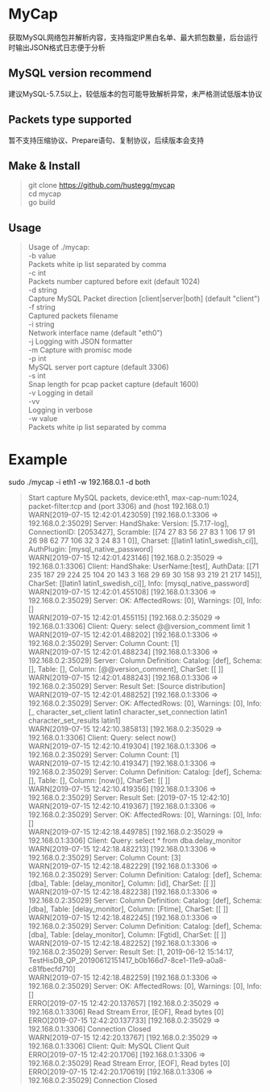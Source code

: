 # MyCap
获取MySQL网络包并解析内容，支持指定IP黑白名单、最大抓包数量，后台运行时输出JSON格式日志便于分析


## MySQL version recommend
建议MySQL-5.7.5以上，较低版本的包可能导致解析异常，未严格测试低版本协议


## Packets type supported
暂不支持压缩协议、Prepare语句、复制协议，后续版本会支持


## Make & Install
>git clone https://github.com/hustegg/mycap  
>cd mycap  
>go build  


## Usage

>Usage of ./mycap:  
>  -b value  
>        Packets white ip list separated by comma  
>  -c int  
>        Packets number captured before exit (default 1024)  
>  -d string  
>        Capture MySQL Packet direction [client|server|both] (default "client")  
>  -f string  
>        Captured packets filename  
>  -i string  
>        Network interface name (default "eth0")  
>  -j    Logging with JSON formatter  
>  -m    Capture with promisc mode  
>  -p int  
>        MySQL server port capture (default 3306)  
>  -s int  
>        Snap length for pcap packet capture (default 1600)  
>  -v    Logging in detail  
>  -vv  
>        Logging in verbose  
>  -w value  
>        Packets white ip list separated by comma  

# Example
sudo ./mycap -i eth1 -w 192.168.0.1 -d both
>Start capture MySQL packets, device:eth1, max-cap-num:1024, packet-filter:tcp and (port 3306) and (host 192.168.0.1)  
>WARN[2019-07-15 12:42:01.423059] [192.168.0.1:3306 => 192.168.0.2:35029] Server: HandShake: Version: [5.7.17-log], ConnectionID: [2053427], Scramble: [[74 27 83 56 27 83 1 106 17 91 26 98 62 77 106 32 3 24 83 1 0]], Charset: [[latin1 latin1_swedish_ci]], AuthPlugin: [mysql_native_password]  
>WARN[2019-07-15 12:42:01.423146] [192.168.0.2:35029 => 192.168.0.1:3306] Client: HandShake: UserName:[test], AuthData: [[71 235 187 29 224 25 104 20 143 3 168 29 69 30 158 93 219 21 217 145]], CharSet: [[latin1 latin1_swedish_ci]], Info: [mysql_native_password]  
>WARN[2019-07-15 12:42:01.455108] [192.168.0.1:3306 => 192.168.0.2:35029] Server: OK: AffectedRows: [0], Warnings: [0], Info: []  
>WARN[2019-07-15 12:42:01.455115] [192.168.0.2:35029 => 192.168.0.1:3306] Client: Query: select @@version_comment limit 1  
>WARN[2019-07-15 12:42:01.488202] [192.168.0.1:3306 => 192.168.0.2:35029] Server: Column Count: [1]  
>WARN[2019-07-15 12:42:01.488234] [192.168.0.1:3306 => 192.168.0.2:35029] Server: Column Definition: Catalog: [def], Schema: [], Table: [], Column:  [@@version_comment], CharSet: [[ ]]  
>WARN[2019-07-15 12:42:01.488243] [192.168.0.1:3306 => 192.168.0.2:35029] Server: Result Set: [Source distribution]  
>WARN[2019-07-15 12:42:01.488252] [192.168.0.1:3306 => 192.168.0.2:35029] Server: OK: AffectedRows: [0], Warnings: [0], Info: [_ character_set_client latin1 character_set_connection latin1 character_set_results latin1]  
>WARN[2019-07-15 12:42:10.385813] [192.168.0.2:35029 => 192.168.0.1:3306] Client: Query: select now()  
>WARN[2019-07-15 12:42:10.419304] [192.168.0.1:3306 => 192.168.0.2:35029] Server: Column Count: [1]  
>WARN[2019-07-15 12:42:10.419347] [192.168.0.1:3306 => 192.168.0.2:35029] Server: Column Definition: Catalog: [def], Schema: [], Table: [], Column: [now()], CharSet: [[ ]]  
>WARN[2019-07-15 12:42:10.419356] [192.168.0.1:3306 => 192.168.0.2:35029] Server: Result Set: [2019-07-15 12:42:10]  
>WARN[2019-07-15 12:42:10.419367] [192.168.0.1:3306 => 192.168.0.2:35029] Server: OK: AffectedRows: [0], Warnings: [0], Info: []  
>WARN[2019-07-15 12:42:18.449785] [192.168.0.2:35029 => 192.168.0.1:3306] Client: Query: select * from dba.delay_monitor  
>WARN[2019-07-15 12:42:18.482213] [192.168.0.1:3306 => 192.168.0.2:35029] Server: Column Count: [3]  
>WARN[2019-07-15 12:42:18.482229] [192.168.0.1:3306 => 192.168.0.2:35029] Server: Column Definition: Catalog: [def], Schema: [dba], Table: [delay_monitor], Column: [id], CharSet: [[ ]]  
>WARN[2019-07-15 12:42:18.482238] [192.168.0.1:3306 => 192.168.0.2:35029] Server: Column Definition: Catalog: [def], Schema: [dba], Table: [delay_monitor], Column: [Ftime], CharSet: [[ ]]  
>WARN[2019-07-15 12:42:18.482245] [192.168.0.1:3306 => 192.168.0.2:35029] Server: Column Definition: Catalog: [def], Schema: [dba], Table: [delay_monitor], Column: [Fgtid], CharSet: [[ ]]  
>WARN[2019-07-15 12:42:18.482252] [192.168.0.1:3306 => 192.168.0.2:35029] Server: Result Set: [1, 2019-06-12 15:14:17, TestHisDB_QP_20190612151417_b0b166d7-8ce1-11e9-a0a8-c81fbecfd710]  
>WARN[2019-07-15 12:42:18.482259] [192.168.0.1:3306 => 192.168.0.2:35029] Server: OK: AffectedRows: [0], Warnings: [0], Info: []  
>ERRO[2019-07-15 12:42:20.137657] [192.168.0.2:35029 => 192.168.0.1:3306] Read Stream Error, [EOF], Read bytes [0]  
>ERRO[2019-07-15 12:42:20.137733] [192.168.0.2:35029 => 192.168.0.1:3306] Connection Closed  
>WARN[2019-07-15 12:42:20.13767] [192.168.0.2:35029 => 192.168.0.1:3306] Client: Quit: MySQL Client Quit  
>ERRO[2019-07-15 12:42:20.1706] [192.168.0.1:3306 => 192.168.0.2:35029] Read Stream Error, [EOF], Read bytes [0]  
>ERRO[2019-07-15 12:42:20.170619] [192.168.0.1:3306 => 192.168.0.2:35029] Connection Closed  

